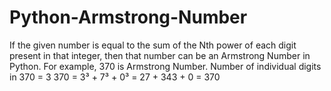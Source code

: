 # Python-Armstrong-Number
If the given number is equal to the sum of the Nth power of each digit present in that integer, then that number can be an Armstrong Number in Python. For example, 370 is Armstrong Number. Number of individual digits in 370 = 3  370 = 3³ + 7³ + 0³  = 27 + 343 + 0 = 370
